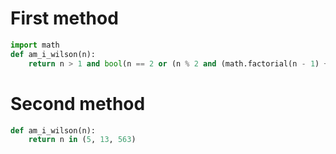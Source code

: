 # First method

```python
import math
def am_i_wilson(n):
    return n > 1 and bool(n == 2 or (n % 2 and (math.factorial(n - 1) + 1) % n == 0))
```

# Second method

```python
def am_i_wilson(n):
    return n in (5, 13, 563)
```
